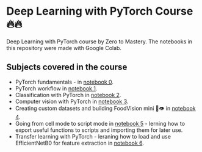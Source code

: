 # Deep Learning with PyTorch Course 🔥🔥

Deep Learning with PyTorch course by Zero to Mastery. The notebooks in this repository were made with Google Colab.

## Subjects covered in the course

* PyTorch fundamentals - in [notebook 0](https://github.com/TalCordova/PyTorch_Course/blob/main/00_pytorch_fundamentals.ipynb).
* PyTorch workflow in [notebook 1](https://github.com/TalCordova/PyTorch_Course/blob/main/01_pytorch_workflow.ipynb).
* Classification with PyTorch in [notebook 2](https://github.com/TalCordova/PyTorch_Course/blob/main/02_pytorch_classification.ipynb).
* Computer vision with PyTorch in [notebook 3](https://github.com/TalCordova/PyTorch_Course/blob/main/03_pytorch_computer_vision.ipynb).
* Creating custom datasets and building FoodVision mini 🍔👁 in [notebook 4](https://github.com/TalCordova/PyTorch_Course/blob/main/04_pytorch_custom_datasets.ipynb).
* Going from cell mode to script mode in [notebook 5](https://github.com/TalCordova/PyTorch_Course/blob/main/05_pytorch_going_modular_cell_mode.ipynb) - lerning how to export useful functions to scripts and importing them for later use.
* Transfer learning with PyTorch - leraning how to load and use EfficientNetB0 for feature extraction in [notebook 6](https://github.com/TalCordova/PyTorch_Course/blob/main/06_pytorch_transfer_learning.ipynb).
